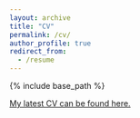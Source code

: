 ```yaml
---
layout: archive
title: "CV"
permalink: /cv/
author_profile: true
redirect_from:
  - /resume
---
```


{% include base_path %}

[My latest CV can be found here.](main.pdf)
